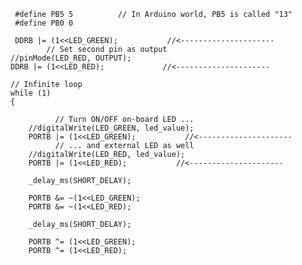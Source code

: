      #define PB5 5          // In Arduino world, PB5 is called "13"
     #define PB0 0
     
     DDRB |= (1<<LED_GREEN);           //<---------------------
            // Set second pin as output
    //pinMode(LED_RED, OUTPUT);
    DDRB |= (1<<LED_RED);             //<---------------------

    // Infinite loop
    while (1)
    {
        
              // Turn ON/OFF on-board LED ...
        //digitalWrite(LED_GREEN, led_value);
        PORTB |= (1<<LED_GREEN);           //<---------------------
              // ... and external LED as well
        //digitalWrite(LED_RED, led_value);
        PORTB |= (1<<LED_RED);           //<---------------------

        _delay_ms(SHORT_DELAY);

        PORTB &= ~(1<<LED_GREEN);
        PORTB &= ~(1<<LED_RED);

        _delay_ms(SHORT_DELAY);

        PORTB ^= (1<<LED_GREEN);
        PORTB ^= (1<<LED_RED);
